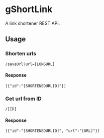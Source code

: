 # gShortLink
A link shortener REST API.

## Usage
### Shorten urls
`/saveUrl?url=[LONGURL]`
#### Response
`[{"id":"[SHORTENEDURLID]"}]`

### Get url from ID
`/[ID]`
#### Response
`[{"id":"[SHORTENEDURLID]", "url":"[URL]"}]`

